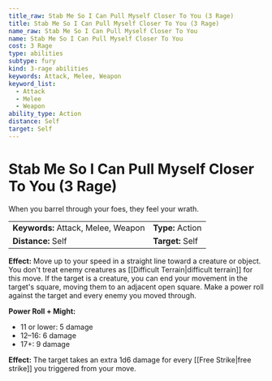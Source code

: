 ```yaml
---
title_raw: Stab Me So I Can Pull Myself Closer To You (3 Rage)
title: Stab Me So I Can Pull Myself Closer To You (3 Rage)
name_raw: Stab Me So I Can Pull Myself Closer To You
name: Stab Me So I Can Pull Myself Closer To You
cost: 3 Rage
type: abilities
subtype: fury
kind: 3-rage abilities
keywords: Attack, Melee, Weapon
keyword_list:
  - Attack
  - Melee
  - Weapon
ability_type: Action
distance: Self
target: Self
---
```


# Stab Me So I Can Pull Myself Closer To You (3 Rage)

When you barrel through your foes, they feel your wrath.

|                                     |                  |
| :---------------------------------- | :--------------- |
| **Keywords:** Attack, Melee, Weapon | **Type:** Action |
| **Distance:** Self                  | **Target:** Self |

**Effect:** Move up to your speed in a straight line toward a creature or object. You don't treat enemy creatures as [[Difficult Terrain\|difficult terrain]] for this move. If the target is a creature, you can end your movement in the target's square, moving them to an adjacent open square. Make a power roll against the target and every enemy you moved through.

**Power Roll + Might:**

- 11 or lower: 5 damage
- 12–16: 6 damage
- 17+: 9 damage

**Effect:** The target takes an extra 1d6 damage for every [[Free Strike\|free strike]] you triggered from your move.

